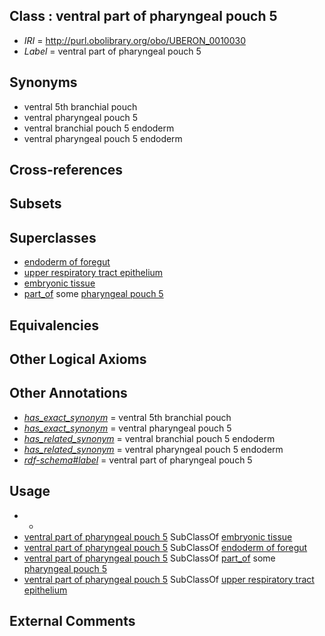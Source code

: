 
## Class : ventral part of pharyngeal pouch 5

 * *IRI* = http://purl.obolibrary.org/obo/UBERON_0010030
 * *Label* = ventral part of pharyngeal pouch 5

## Synonyms

 * ventral 5th branchial pouch
 * ventral pharyngeal pouch 5
 * ventral branchial pouch 5 endoderm
 * ventral pharyngeal pouch 5 endoderm

## Cross-references


## Subsets


## Superclasses

 * [endoderm of foregut](../../UBERON/58/UBERON_0003258.md)
 * [upper respiratory tract epithelium](../../UBERON/14/UBERON_0004814.md)
 * [embryonic tissue](../../UBERON/91/UBERON_0005291.md)
 * [part_of](../../BFO/50/BFO_0000050.md) some [pharyngeal pouch 5](../../UBERON/26/UBERON_0007126.md)

## Equivalencies


## Other Logical Axioms


## Other Annotations

 * *[has_exact_synonym](../../ym/oboInOwl#hasExactSynonym.md)* = ventral 5th branchial pouch
 * *[has_exact_synonym](../../ym/oboInOwl#hasExactSynonym.md)* = ventral pharyngeal pouch 5
 * *[has_related_synonym](../../ym/oboInOwl#hasRelatedSynonym.md)* = ventral branchial pouch 5 endoderm
 * *[has_related_synonym](../../ym/oboInOwl#hasRelatedSynonym.md)* = ventral pharyngeal pouch 5 endoderm
 * *[rdf-schema#label](../../el/rdf-schema#label.md)* = ventral part of pharyngeal pouch 5

## Usage

 * -
 * [ventral part of pharyngeal pouch 5](../../UBERON/30/UBERON_0010030.md) SubClassOf [embryonic tissue](../../UBERON/91/UBERON_0005291.md)
 * [ventral part of pharyngeal pouch 5](../../UBERON/30/UBERON_0010030.md) SubClassOf [endoderm of foregut](../../UBERON/58/UBERON_0003258.md)
 * [ventral part of pharyngeal pouch 5](../../UBERON/30/UBERON_0010030.md) SubClassOf [part_of](../../BFO/50/BFO_0000050.md) some [pharyngeal pouch 5](../../UBERON/26/UBERON_0007126.md)
 * [ventral part of pharyngeal pouch 5](../../UBERON/30/UBERON_0010030.md) SubClassOf [upper respiratory tract epithelium](../../UBERON/14/UBERON_0004814.md)

## External Comments

